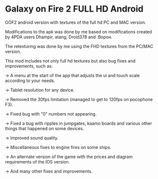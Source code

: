 # Galaxy on Fire 2 FULL HD Android
GOF2 android version with textures of the full hd PC and MAC version.

Modifications to the apk was done by me based on modifications created by 4PDA users Dhаmpir, atang, Droid378 and .Ворон.

The retexturing was done by me using the FHD textures from the PC/MAC version.

This mod includes not only full hd textures but also bug fixes and improvements, such as:


-> A menu at the start of the app that adjusts the ui and touch scale according to your needs.

-> Tablet resolution for any device.

-> Removed the 30fps limitation (managed to get to 120fps on pocophone F3).

-> Fixed bug with "0" numbers not appearing.

-> Fixed a bug with ripples in jumpgates, kaamo boards and various other things that happened on some devices.

-> Improved sound quality.

-> Miscellaneous fixes to engine fires on some ships.

-> An alternate version of the game with the prices and diagram requirements of the IOS version.

-> And many other fixes and improvements.
